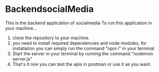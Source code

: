 # BackendsocialMedia
This is the backend application of socialmedia 
To run this application in your machine...
1. clone the repository to your machine.
2. you need to install required dependencies and node modules, for installation you can simply run the command "npm i" in your terminal
3. Start the server in your terminal by running the command "nodemon server.js"
4. That's it noe you can test the apis in postman or use it as you want.
